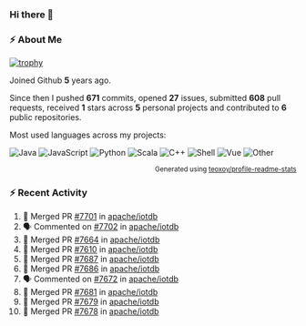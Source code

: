 ### Hi there 👋

### :zap: About Me

[![trophy](https://github-profile-trophy.vercel.app/?username=HTHou&theme=onedark)](https://github.com/ryo-ma/github-profile-trophy)
   
Joined Github **5** years ago.

Since then I pushed **671** commits, opened **27** issues, submitted **608** pull requests, received **1** stars across **5** personal projects and contributed to **6** public repositories.

Most used languages across my projects:

![Java](https://img.shields.io/static/v1?style=flat-square&label=%E2%A0%80&color=555&labelColor=%23b07219&message=Java%EF%B8%B194.4%25)
![JavaScript](https://img.shields.io/static/v1?style=flat-square&label=%E2%A0%80&color=555&labelColor=%23f1e05a&message=JavaScript%EF%B8%B11.4%25)
![Python](https://img.shields.io/static/v1?style=flat-square&label=%E2%A0%80&color=555&labelColor=%233572A5&message=Python%EF%B8%B10.7%25)
![Scala](https://img.shields.io/static/v1?style=flat-square&label=%E2%A0%80&color=555&labelColor=%23c22d40&message=Scala%EF%B8%B10.6%25)
![C++](https://img.shields.io/static/v1?style=flat-square&label=%E2%A0%80&color=555&labelColor=%23f34b7d&message=C%2B%2B%EF%B8%B10.6%25)
![Shell](https://img.shields.io/static/v1?style=flat-square&label=%E2%A0%80&color=555&labelColor=%2389e051&message=Shell%EF%B8%B10.4%25)
![Vue](https://img.shields.io/static/v1?style=flat-square&label=%E2%A0%80&color=555&labelColor=%2341b883&message=Vue%EF%B8%B10.3%25)
![Other](https://img.shields.io/static/v1?style=flat-square&label=%E2%A0%80&color=555&labelColor=%23ededed&message=Other%EF%B8%B11.2%25)

<p align="right"><sub>Generated using <a href="https://github.com/marketplace/actions/profile-readme-stats">teoxoy/profile-readme-stats</a></sub></p>


<!--![](https://github.com/HTHou/HTHou/blob/output/github-contribution-grid-snake.svg)-->

<!--![Haonan Hou's github stats](https://github-readme-stats.vercel.app/api?username=HTHou&count_private=true&show_icons=true&theme=onedark)-->

<!--![Haonan Hou's wakatime stats](https://github-readme-stats.vercel.app/api/wakatime?username=HTHou&layout=compact&theme=onedark)-->

<!--![Top Langs](https://github-readme-stats.vercel.app/api/top-langs/?username=HTHou&theme=onedark&layout=compact)-->

### :zap: Recent Activity
<!--START_SECTION:activity-->
1. 🎉 Merged PR [#7701](https://github.com/apache/iotdb/pull/7701) in [apache/iotdb](https://github.com/apache/iotdb)
2. 🗣 Commented on [#7702](https://github.com/apache/iotdb/issues/7702) in [apache/iotdb](https://github.com/apache/iotdb)
3. 🎉 Merged PR [#7664](https://github.com/apache/iotdb/pull/7664) in [apache/iotdb](https://github.com/apache/iotdb)
4. 🎉 Merged PR [#7610](https://github.com/apache/iotdb/pull/7610) in [apache/iotdb](https://github.com/apache/iotdb)
5. 🎉 Merged PR [#7687](https://github.com/apache/iotdb/pull/7687) in [apache/iotdb](https://github.com/apache/iotdb)
6. 🎉 Merged PR [#7686](https://github.com/apache/iotdb/pull/7686) in [apache/iotdb](https://github.com/apache/iotdb)
7. 🗣 Commented on [#7672](https://github.com/apache/iotdb/issues/7672) in [apache/iotdb](https://github.com/apache/iotdb)
8. 🎉 Merged PR [#7681](https://github.com/apache/iotdb/pull/7681) in [apache/iotdb](https://github.com/apache/iotdb)
9. 🎉 Merged PR [#7679](https://github.com/apache/iotdb/pull/7679) in [apache/iotdb](https://github.com/apache/iotdb)
10. 🎉 Merged PR [#7678](https://github.com/apache/iotdb/pull/7678) in [apache/iotdb](https://github.com/apache/iotdb)
<!--END_SECTION:activity-->

<!--
**HTHou/HTHou** is a ✨ _special_ ✨ repository because its `README.md` (this file) appears on your GitHub profile.

Here are some ideas to get you started:

- 🔭 I’m currently working on ...
- 🌱 I’m currently learning ...
- 👯 I’m looking to collaborate on ...
- 🤔 I’m looking for help with ...
- 💬 Ask me about ...
- 📫 How to reach me: ...
- 😄 Pronouns: ...
- ⚡ Fun fact: ...
-->

